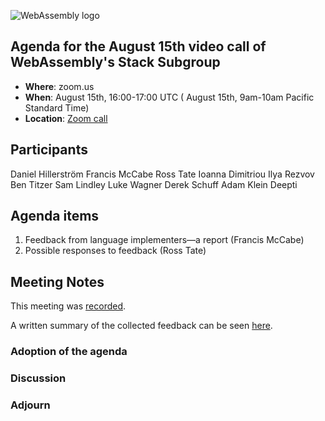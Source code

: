 ![WebAssembly logo](/images/WebAssembly.png)

## Agenda for the August 15th video call of WebAssembly's Stack Subgroup

- **Where**: zoom.us
- **When**:  August 15th, 16:00-17:00 UTC ( August 15th, 9am-10am Pacific Standard Time)
- **Location**: [Zoom call](https://zoom.us/j/91846860726?pwd=NVVNVmpvRVVFQkZTVzZ1dTFEcXgrdz09)


## Participants
Daniel Hillerström
Francis McCabe
Ross Tate
Ioanna Dimitriou
Ilya Rezvov
Ben Titzer
Sam Lindley
Luke Wagner
Derek Schuff
Adam Klein
Deepti


## Agenda items

1. Feedback from language implementers&mdash;a report (Francis McCabe)
2. Possible responses to feedback (Ross Tate)

## Meeting Notes

This meeting was [recorded](https://us02web.zoom.us/rec/share/TZRf8uzQOhJABgF4sRLIFBO6LF_Rv5Iz9JWXEI9yxWv9xTMRuKF8IBMWFcQ5zaer.JTsTbWVFGD8h8KRf?startTime=1660579451000).

A written summary of the collected feedback can be seen [here](https://docs.google.com/document/d/1XrKV122KXtkPbn7DJoQ5M-f5fT6g7W5JVtwNv99WHeg).


### Adoption of the agenda

### Discussion

### Adjourn

